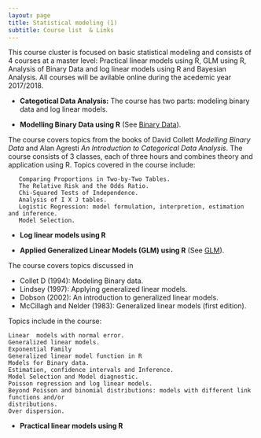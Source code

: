 ```yaml
---
layout: page
title: Statistical modeling (1)
subtitle: Course list  & Links
---
```

This course cluster is focused on basic statistical modeling and consists of 4 courses at a master level: Practical linear models using R,  GLM using R, Analysis of Binary Data and log linear models using R and Bayesian Analysis. All courses will be avilable online during the acedemic year 2017/2018.

*  **Categotical Data Analysis:**
The course has two parts: modeling binary data and log linear models. 

*  **Modelling Binary Data using R** (See [Binary Data](https://github.com/eR-Biostat/Courses/tree/master/Statistical%20modeling%20(1)/Modelling%20Binary%20Data%20using%20R)).

The course covers topics from the books of David Collett *Modelling Binary Data* and Alan Agresti *An Introduction to Categorical Data Analysis*. The course consists of 3 classes, each of three hours and combines theory and application using R. Topics covered in the course include:

       Comparing Proportions in Two-by-Two Tables.
       The Relative Risk and the Odds Ratio.
       Chi-Squared Tests of Independence.
       Analysis of I X J tables.
       Logistic Regression: model formulation, interpretion, estimation and inference.
       Model Selection.
       
* **Log linear models using R**
   
* **Applied Generalized Linear Models (GLM) using R** (See [GLM](https://github.com/eR-Biostat/Courses/tree/master/Statistical%20modeling%20(1)/glm)).

The course covers topics discussed in

* Collet D (1994): Modeling Binary data.
* Lindsey (1997): Applying generalized linear models.
* Dobson (2002): An introduction to generalized linear models.
* McCillagh and Nelder (1983): Generalized linear models (first edition).

Topics include in the course: 

    
    Linear  models with normal error.
    Generalized linear models.
    Exponential Family
    Generalized linear model function in R
    Models for Binary data.
    Estimation, confidence intervals and Inference.
    Model Selection and Model diagnostic.
    Poisson regression and log linear models.
    Beyond Poisson and binomial distributions: models with different link functions and/or       
    distributions.
    Over dispersion.


*   **Practical linear models using R**


